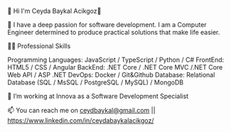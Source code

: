 
👋 Hi I'm Ceyda Baykal Acikgoz👋

🌱 I have a deep passion for software development. I am a Computer Engineer determined to produce practical solutions that make  life easier.


👨‍💻 Professional Skills

Programming Languages: JavaScript / TypeScript / Python / C#
FrontEnd: HTML5 / CSS / Angular
BackEnd: .NET Core / .NET Core MVC /.NET Core Web API / ASP .NET 
DevOps:  Docker / Git&Github
Database: Relational Database (SQL / MsSQL / PostgreSQL / MySQL) / MongoDB

📍 I’m working at Innova as a Software Development Specialist

📫 You can reach me on ceydbaykal@gmail.com || https://www.linkedin.com/in/ceydabaykalacikgoz/


<br />

[instagram]: https://www.instagram.com/ibrahim_talha_demir
[linkedin]: https://www.linkedin.com/in/ibrahim-talha-demir-4b513a1a9/
[gmail]: mailto:ceydbaykal@gmail.com

<br />
